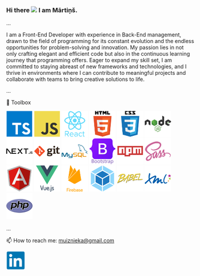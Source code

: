 ### Hi there <img src="https://raw.githubusercontent.com/MartinHeinz/MartinHeinz/master/wave.gif" width="30px"/> I am Mārtiņš.

...

I am a Front-End Developer with experience in Back-End management, drawn to the field of programming for its constant evolution and the endless opportunities for problem-solving and innovation. My passion lies in not only crafting elegant and efficient code but also in the continuous learning journey that programming offers. Eager to expand my skill set, I am committed to staying abreast of new frameworks and technologies, and I thrive in environments where I can contribute to meaningful projects and collaborate with teams to bring creative solutions to life.

...

🧰 Toolbox 

<img
  src="https://github.com/devicons/devicon/blob/master/icons/typescript/typescript-original.svg"
  alt="TS icon"
  width="70px"
  height="70px"
/>  <img
  src="https://github.com/devicons/devicon/blob/master/icons/javascript/javascript-original.svg"
  alt="JS icon"
  width="70px"
  height="70px"
/>   <img
  src="https://github.com/devicons/devicon/blob/master/icons/react/react-original-wordmark.svg"
  alt="React icon"
  width="70px"
  height="70px"
/>   <img
  src="https://github.com/devicons/devicon/blob/master/icons/html5/html5-original-wordmark.svg"
  alt="HTML icon"
  width="70px"
  height="70px"
/>   <img
  src="https://github.com/devicons/devicon/blob/master/icons/css3/css3-original-wordmark.svg"
  alt="CSS icon"
  width="70px"
  height="70px"
/>   <img
  src="https://github.com/devicons/devicon/blob/master/icons/nodejs/nodejs-original-wordmark.svg"
  alt="NodeJs icon"
  width="70px"
  height="70px"
/>   <img
  src="https://github.com/devicons/devicon/blob/master/icons/nextjs/nextjs-original-wordmark.svg"
  alt="Next.js icon"
  width="70px"
  height="70px"
/>   <img
  src="https://github.com/devicons/devicon/blob/master/icons/git/git-original-wordmark.svg"
  alt="Git icon"
  width="70px"
  height="70px"
/>   <img
  src="https://github.com/devicons/devicon/blob/master/icons/mysql/mysql-original-wordmark.svg"
  alt="MySql icon"
  width="70px"
  height="70px"
/>   <img
  src="https://github.com/devicons/devicon/blob/master/icons/bootstrap/bootstrap-original-wordmark.svg"
  alt="Bootsrap icon"
  width="70px"
  height="70px"
/>   <img
  src="https://github.com/devicons/devicon/blob/master/icons/npm/npm-original-wordmark.svg"
  alt="npm icon"
  width="70px"
  height="70px"
/>   <img
  src="https://github.com/devicons/devicon/blob/master/icons/sass/sass-original.svg"
  alt="npm icon"
  width="70px"
  height="70px"
/>   <img
  src="https://github.com/devicons/devicon/blob/master/icons/angularjs/angularjs-original.svg"
  alt="npm icon"
  width="70px"
  height="70px"
/>   <img
  src="https://github.com/devicons/devicon/blob/master/icons/vuejs/vuejs-original-wordmark.svg"
  alt="npm icon"
  width="70px"
  height="70px"
/>   <img
  src="https://github.com/devicons/devicon/blob/master/icons/firebase/firebase-plain-wordmark.svg"
  alt="npm icon"
  width="70px"
  height="70px"
/>   <img
  src="https://github.com/devicons/devicon/blob/master/icons/webpack/webpack-original.svg"
  alt="npm icon"
  width="70px"
  height="70px"
/>   <img
  src="https://github.com/devicons/devicon/blob/master/icons/babel/babel-original.svg"
  alt="npm icon"
  width="70px"
  height="70px"
/>
<img
  src="https://github.com/devicons/devicon/blob/master/icons/xml/xml-original.svg"
  alt="npm icon"
  width="70px"
  height="70px"
/> 
<img
  src="https://github.com/devicons/devicon/blob/master/icons/php/php-original.svg"
  alt="npm icon"
  width="70px"
  height="70px"
/>









...

📫 How to reach me: muiznieka@gmail.com 


<a href="https://www.linkedin.com/in/muiznieksm/" target="_blank">
  <img
    src="https://github.com/devicons/devicon/blob/master/icons/linkedin/linkedin-original.svg"
    alt="LinkedIn Profile"
    width="50px"
    height="50px"
  />
</a>






<!--
**martinsmuiznieks2712/martinsmuiznieks2712** is a ✨ _special_ ✨ repository because its `README.md` (this file) appears on your GitHub profile.

Here are some ideas to get you started:

- 🔭 I’m currently working on ...
- 🌱 I’m currently learning ...
- 👯 I’m looking to collaborate on ...
- 🤔 I’m looking for help with ...
- 💬 Ask me about ...
- 📫 How to reach me: ...
- 😄 Pronouns: ...
- ⚡ Fun fact: ...
-->


